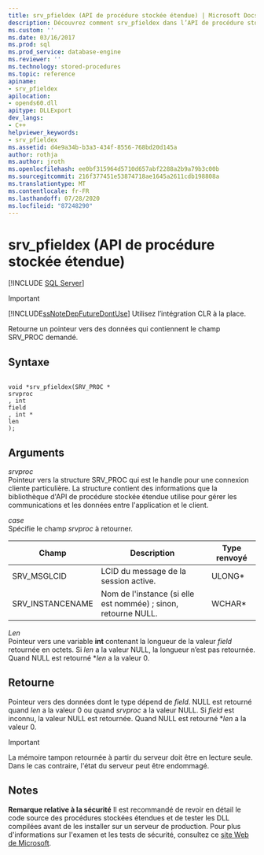 ```yaml
---
title: srv_pfieldex (API de procédure stockée étendue) | Microsoft Docs
description: Découvrez comment srv_pfieldex dans l’API de procédure stockée étendue retourne un pointeur vers des données contenant le champ de SRV_PROC demandé.
ms.custom: ''
ms.date: 03/16/2017
ms.prod: sql
ms.prod_service: database-engine
ms.reviewer: ''
ms.technology: stored-procedures
ms.topic: reference
apiname:
- srv_pfieldex
apilocation:
- opends60.dll
apitype: DLLExport
dev_langs:
- C++
helpviewer_keywords:
- srv_pfieldex
ms.assetid: d4e9a34b-b3a3-434f-8556-768bd20d145a
author: rothja
ms.author: jroth
ms.openlocfilehash: ee0bf315964d5710d657abf2288a2b9a79b3c00b
ms.sourcegitcommit: 216f377451e53874718ae1645a2611cdb198808a
ms.translationtype: MT
ms.contentlocale: fr-FR
ms.lasthandoff: 07/28/2020
ms.locfileid: "87248290"
---
```

# <a name="srv_pfieldex-extended-stored-procedure-api"></a>srv_pfieldex (API de procédure stockée étendue)
 [!INCLUDE [SQL Server](../../includes/applies-to-version/sqlserver.md)]
    
> [!IMPORTANT]  
>  [!INCLUDE[ssNoteDepFutureDontUse](../../includes/ssnotedepfuturedontuse-md.md)] Utilisez l’intégration CLR à la place.  
  
 Retourne un pointeur vers des données qui contiennent le champ SRV_PROC demandé.  
  
## <a name="syntax"></a>Syntaxe  
  
```  
  
void *srv_pfieldex(SRV_PROC *   
srvproc  
, int   
field  
, int *   
len  
);  
```  
  
## <a name="arguments"></a>Arguments  
 *srvproc*  
 Pointeur vers la structure SRV_PROC qui est le handle pour une connexion cliente particulière. La structure contient des informations que la bibliothèque d'API de procédure stockée étendue utilise pour gérer les communications et les données entre l'application et le client.  
  
 *case*  
 Spécifie le champ *srvproc* à retourner.  
  
|Champ|Description|Type renvoyé|  
|-----------|-----------------|------------------|  
|SRV_MSGLCID|LCID du message de la session active.|ULONG*|  
|SRV_INSTANCENAME|Nom de l'instance (si elle est nommée) ; sinon, retourne NULL.|WCHAR*|  
  
 *Len*  
 Pointeur vers une variable **int** contenant la longueur de la valeur *field* retournée en octets. Si *len* a la valeur NULL, la longueur n’est pas retournée. Quand NULL est retourné **len* a la valeur 0.  
  
## <a name="returns"></a>Retourne  
 Pointeur vers des données dont le type dépend de *field*. NULL est retourné quand *len* a la valeur 0 ou quand *srvproc* a la valeur NULL. Si *field* est inconnu, la valeur NULL est retournée. Quand NULL est retourné **len* a la valeur 0.  
  
> [!IMPORTANT]  
>  La mémoire tampon retournée à partir du serveur doit être en lecture seule. Dans le cas contraire, l'état du serveur peut être endommagé.  
  
## <a name="remarks"></a>Notes  
 **Remarque relative à la sécurité** Il est recommandé de revoir en détail le code source des procédures stockées étendues et de tester les DLL compilées avant de les installer sur un serveur de production. Pour plus d'informations sur l'examen et les tests de sécurité, consultez ce [site Web de Microsoft](https://go.microsoft.com/fwlink/?LinkID=54761&amp;clcid=0x409https://msdn.microsoft.com/security/).  
  
  
